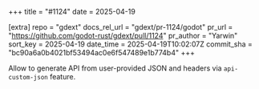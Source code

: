 +++
title = "#1124"
date = 2025-04-19

[extra]
repo = "gdext"
docs_rel_url = "gdext/pr-1124/godot"
pr_url = "https://github.com/godot-rust/gdext/pull/1124"
pr_author = "Yarwin"
sort_key = 2025-04-19
date_time = 2025-04-19T10:02:07Z
commit_sha = "bc90a6a0b4021bf53494ac0e6f547489e1b774b4"
+++

Allow to generate API from user-provided JSON and headers via `api-custom-json` feature.
